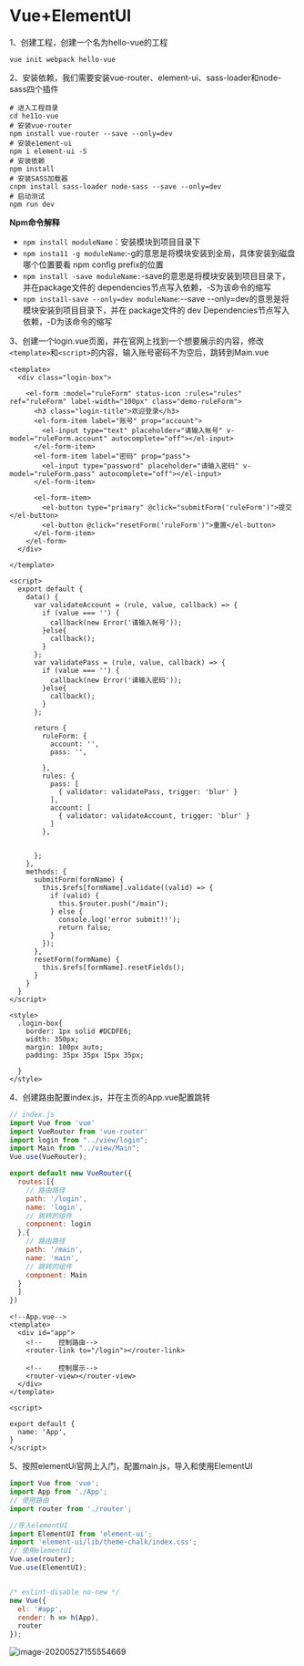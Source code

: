 # Vue+ElementUI

1、创建工程，创建一个名为hello-vue的工程

```shell
vue init webpack hello-vue
```

2、安装依赖，我们需要安装vue-router、element-ui、sass-loader和node-sass四个插件

```shell
# 进入工程目录
cd he11o-vue 
# 安装vue-router
npm install vue-router --save --only=dev
# 安装e1ement-ui 
npm i element-ui -S
# 安装依赖
npm install
# 安装SASS加载器
cnpm install sass-loader node-sass --save --only=dev
# 启动测试
npm run dev
```

**Npm命令解释**

- `npm install moduleName`：安装模块到项目目录下
- `npm insta11 -g moduleName`:-g的意思是将模块安装到全局，具体安装到磁盘哪个位置要看 npm config prefix的位置
- `npm install -save moduleName:`-save的意思是将模块安装到项目目录下，并在package文件的 dependencies节点写入依赖，-S为该命令的缩写
- `npm insta1l-save --only=dev moduleName`:--save --only=dev的意思是将模块安装到项目目录下，并在 package文件的 dev Dependencies节点写入依赖，-D为该命令的缩写



3、创建一个login.vue页面，并在官网上找到一个想要展示的内容，修改`<template>`和`<script>`的内容，输入账号密码不为空后，跳转到Main.vue

```vue
<template>
  <div class="login-box">

    <el-form :model="ruleForm" status-icon :rules="rules" ref="ruleForm" label-width="100px" class="demo-ruleForm">
      <h3 class="login-title">欢迎登录</h3>
      <el-form-item label="账号" prop="account">
        <el-input type="text" placeholder="请输入帐号" v-model="ruleForm.account" autocomplete="off"></el-input>
      </el-form-item>
      <el-form-item label="密码" prop="pass">
        <el-input type="password" placeholder="请输入密码" v-model="ruleForm.pass" autocomplete="off"></el-input>
      </el-form-item>

      <el-form-item>
        <el-button type="primary" @click="submitForm('ruleForm')">提交</el-button>
        <el-button @click="resetForm('ruleForm')">重置</el-button>
      </el-form-item>
    </el-form>
  </div>

</template>

<script>
  export default {
    data() {
      var validateAccount = (rule, value, callback) => {
        if (value === '') {
          callback(new Error('请输入帐号'));
        }else{
          callback();
        }
      };
      var validatePass = (rule, value, callback) => {
        if (value === '') {
          callback(new Error('请输入密码'));
        }else{
          callback();
        }
      };

      return {
        ruleForm: {
          account: '',
          pass: '',

        },
        rules: {
          pass: [
            { validator: validatePass, trigger: 'blur' }
          ],
          account: [
            { validator: validateAccount, trigger: 'blur' }
          ]
        },


      };
    },
    methods: {
      submitForm(formName) {
        this.$refs[formName].validate((valid) => {
          if (valid) {
            this.$router.push("/main");
          } else {
            console.log('error submit!!');
            return false;
          }
        });
      },
      resetForm(formName) {
        this.$refs[formName].resetFields();
      }
    }
  }
</script>

<style>
  .login-box{
    border: 1px solid #DCDFE6;
    width: 350px;
    margin: 100px auto;
    padding: 35px 35px 15px 35px;

  }
</style>

```

4、创建路由配置index.js，并在主页的App.vue配置跳转

```js
// index.js
import Vue from 'vue'
import VueRouter from 'vue-router'
import login from "../view/login";
import Main from "../view/Main";
Vue.use(VueRouter);

export default new VueRouter({
  routes:[{
    // 路由路径
    path: '/login',
    name: 'login',
    // 跳转的组件
    component: login
  },{
    // 路由路径
    path: '/main',
    name: 'main',
    // 跳转的组件
    component: Main
  }
  ]
})

```

```vue
<!--App.vue-->
<template>
  <div id="app">
    <!--    控制路由-->
    <router-link to="/login"></router-link>

    <!--    控制展示-->
    <router-view></router-view>
  </div>
</template>

<script>

export default {
  name: 'App',
}
</script>
```

5、按照elementUi官网上入门，配置main.js，导入和使用ElementUI

```js
import Vue from 'vue';
import App from './App';
// 使用路由
import router from './router';

//导入elementUI
import ElementUI from 'element-ui';
import 'element-ui/lib/theme-chalk/index.css';
// 使用elementUI
Vue.use(router);
Vue.use(ElementUI);


/* eslint-disable no-new */
new Vue({
  el: '#app',
  render: h => h(App),
  router
});


```

![image-20200527155554669](https://gitee.com/zero049/MyNoteImages/raw/master/image-20200527155554669.png)